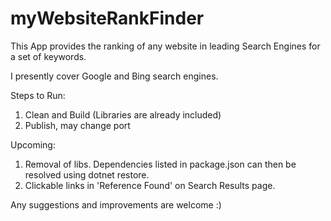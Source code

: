 # myWebsiteRankFinder

This App provides the ranking of any website in leading Search Engines for a set of keywords.

I presently cover Google and Bing search engines.


Steps to Run:
1. Clean and Build (Libraries are already included)
2. Publish, may change port 


Upcoming:
1. Removal of libs. Dependencies listed in package.json can then be resolved using dotnet restore.
2. Clickable links in 'Reference Found' on Search Results page.

Any suggestions and improvements are welcome :) 

